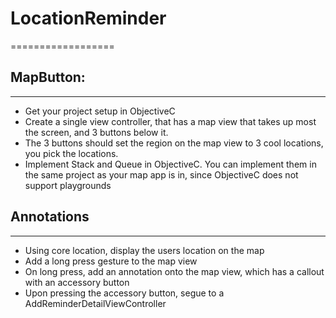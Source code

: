 # LocationReminder
==================

## MapButton:
------------
* Get your project setup in ObjectiveC
* Create a single view controller, that has a map view that takes up most the screen, and 3 buttons below it.
* The 3 buttons should set the region on the map view to 3 cool locations, you pick the locations.
* Implement Stack and Queue in ObjectiveC. You can implement them in the same project as your map app is in, since ObjectiveC
does not support playgrounds

## Annotations
--------------
* Using core location, display the users location on the map
* Add a long press gesture to the map view
* On long press, add an annotation onto the map view, which has a callout with an accessory button
* Upon pressing the accessory button, segue to a AddReminderDetailViewController
